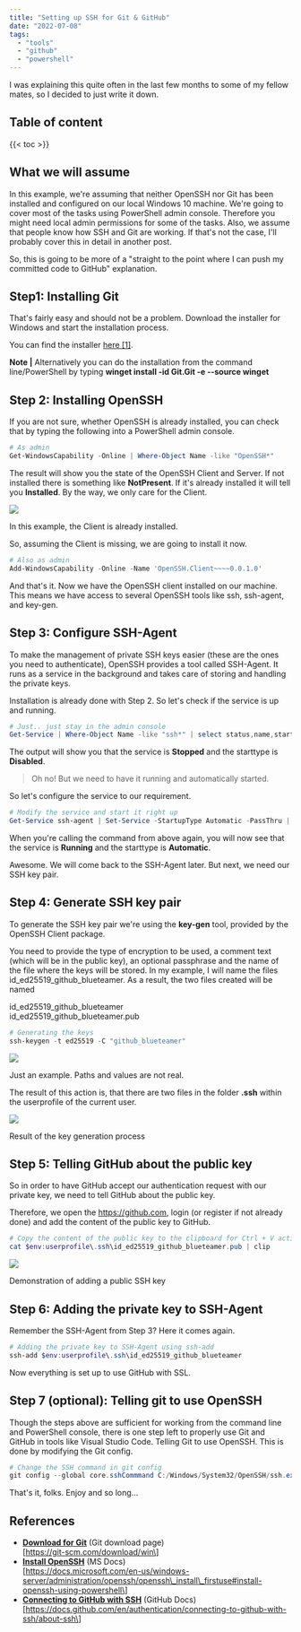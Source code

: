 ```yaml
---
title: "Setting up SSH for Git & GitHub"
date: "2022-07-08"
tags: 
  - "tools"
  - "github"
  - "powershell"
---
```


I was explaining this quite often in the last few months to some of my fellow mates, so I decided to just write it down.

<!--more-->
## Table of content 
{{< toc >}}

## What we will assume

In this example, we're assuming that neither OpenSSH nor Git has been installed and configured on our local Windows 10 machine. We're going to cover most of the tasks using PowerShell admin console. Therefore you might need local admin permissions for some of the tasks. Also, we assume that people know how SSH and Git are working. If that's not the case, I'll probably cover this in detail in another post.

So, this is going to be more of a "straight to the point where I can push my committed code to GitHub" explanation.

## Step1: Installing Git

That's fairly easy and should not be a problem. Download the installer for Windows and start the installation process.

You can find the installer [here \[1\]](https://git-scm.com/download/win).

**Note |** Alternatively you can do the installation from the command line/PowerShell by typing **winget install -id Git.Git -e --source winget**

## Step 2: Installing OpenSSH

If you are not sure, whether OpenSSH is already installed, you can check that by typing the following into a PowerShell admin console.

```powershell
# As admin
Get-WindowsCapability -Online | Where-Object Name -like "OpenSSH*" 
```

The result will show you the state of the OpenSSH Client and Server. If not installed there is something like **NotPresent**. If it's already installed it will tell you **Installed**. By the way, we only care for the Client.

![](images/git-and-ssh04-1.png)

In this example, the Client is already installed.

So, assuming the Client is missing, we are going to install it now.

```powershell
# Also as admin 
Add-WindowsCapability -Online -Name 'OpenSSH.Client~~~~0.0.1.0'
```

And that's it. Now we have the OpenSSH client installed on our machine. This means we have access to several OpenSSH tools like ssh, ssh-agent, and key-gen.

## Step 3: Configure SSH-Agent

To make the management of private SSH keys easier (these are the ones you need to authenticate), OpenSSH provides a tool called SSH-Agent. It runs as a service in the background and takes care of storing and handling the private keys.

Installation is already done with Step 2. So let's check if the service is up and running.

```powershell
# Just.. just stay in the admin console 
Get-Service | Where-Object Name -like "ssh*" | select status,name,starttype 
```

The output will show you that the service is **Stopped** and the starttype is **Disabled**.

> Oh no! But we need to have it running and automatically started.

So let's configure the service to our requirement.

```powershell
# Modify the service and start it right up
Get-Service ssh-agent | Set-Service -StartupType Automatic -PassThru | Start-Service
```

When you're calling the command from above again, you will now see that the service is **Running** and the starttype is **Automatic**.

Awesome. We will come back to the SSH-Agent later. But next, we need our SSH key pair.

## Step 4: Generate SSH key pair

To generate the SSH key pair we're using the **key-gen** tool, provided by the OpenSSH Client package.

You need to provide the type of encryption to be used, a comment text (which will be in the public key), an optional passphrase and the name of the file where the keys will be stored. In my example, I will name the files id\_ed25519\_github\_blueteamer. As a result, the two files created will be named

id\_ed25519\_github\_blueteamer  
id\_ed25519\_github\_blueteamer.pub

```powershell
# Generating the keys 
ssh-keygen -t ed25519 -C "github_blueteamer" 
```

![](images/git-and-ssh01-1024x592.png)

Just an example. Paths and values are not real.

The result of this action is, that there are two files in the folder **.ssh** within the userprofile of the current user.

![](images/git-and-ssh02-1024x402.png)

Result of the key generation process

## Step 5: Telling GitHub about the public key

So in order to have GitHub accept our authentication request with our private key, we need to tell GitHub about the public key.

Therefore, we open the https://github.com, login (or register if not already done) and add the content of the public key to GitHub.

```powershell
# Copy the content of the public key to the clipboard for Ctrl + V action
cat $env:userprofile\.ssh\id_ed25519_github_blueteamer.pub | clip
```

![](images/git-and-ssh03.gif)

Demonstration of adding a public SSH key

## Step 6: Adding the private key to SSH-Agent

Remember the SSH-Agent from Step 3? Here it comes again.

```powershell
# Adding the private key to SSH-Agent using ssh-add 
ssh-add $env:userprofile\.ssh\id_ed25519_github_blueteamer 
```

Now everything is set up to use GitHub with SSL.

## Step 7 (optional): Telling git to use OpenSSH

Though the steps above are sufficient for working from the command line and PowerShell console, there is one step left to properly use Git and GitHub in tools like Visual Studio Code. Telling Git to use OpenSSH. This is done by modifying the Git config.

```powershell
# Change the SSH command in git config 
git config --global core.sshCommmand C:/Windows/System32/OpenSSH/ssh.exe 
```

That's it, folks. Enjoy and so long...

## References

- **[Download for Git](https://git-scm.com/download/win)** (Git download page)  
    \[https://git-scm.com/download/win\]
- **[Install OpenSSH](https://docs.microsoft.com/en-us/windows-server/administration/openssh/openssh_install_firstuse#install-openssh-using-powershell)** (MS Docs)  
    \[https://docs.microsoft.com/en-us/windows-server/administration/openssh/openssh\_install\_firstuse#install-openssh-using-powershell\]
- **[Connecting to GitHub with SSH](https://docs.github.com/en/authentication/connecting-to-github-with-ssh/about-ssh)** (GitHub Docs)  
    \[https://docs.github.com/en/authentication/connecting-to-github-with-ssh/about-ssh\]
